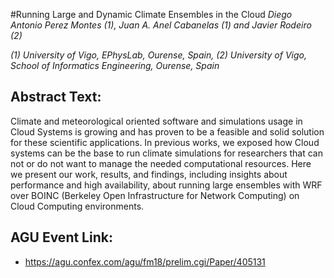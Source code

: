 #Running Large and Dynamic Climate Ensembles in the Cloud
_Diego Antonio Perez Montes (1), Juan A. Anel Cabanelas (1) and Javier
Rodeiro (2)_

_(1) University of Vigo, EPhysLab, Ourense, Spain, (2) University
of Vigo, School of Informatics Engineering, Ourense, Spain_

## Abstract Text:
Climate and meteorological oriented software and simulations
usage in Cloud Systems is growing and has proven to be a feasible
and solid solution for these scientific applications.
In previous works, we exposed how Cloud systems can be the base
to run climate simulations for researchers that can not or do not
want to manage the needed computational resources.
Here we present our work, results, and findings, including insights
about performance and high availability, about running large
ensembles with WRF over BOINC (Berkeley Open Infrastructure for
Network Computing) on Cloud Computing environments.

## AGU Event Link:
* https://agu.confex.com/agu/fm18/prelim.cgi/Paper/405131
